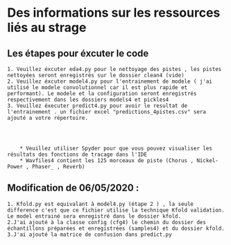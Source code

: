 # Des informations sur les ressources liés au strage
## Les étapes pour éxcuter le code
    1. Veuillez éxcuter eda4.py pour le nettoyage des pistes , les pistes nettoyées seront enregistrés sur le dossier clean4 (vide)
    2. Veuillez éxcuter model4.py pour l'entrainement de modele ( j'ai utilisé le modele convolutionnel car il est plus rapide et performant). Le modele et la configuration seront enregistrés respectivement dans les dossiers models4 et pickles4
    3. Veuillez éxecuter predict4.py pour avoir le resultat de l'entrainement . un fichier excel "predictions_4pistes.csv" sera ajouté a votre répertoire.
    



        * Veuillez utiliser Spyder pour que vous pouvez visualiser les résultats des fonctions de tracage dans l'IDE
        * Wavfiles4 contient les 125 morceaux de piste (Chorus , Nickel-Power , Phaser_ , Reverb)


## Modification de 06/05/2020 :
    1. Kfold.py est equivalant à model4.py (étape 2 ) , la seule difference c'est que ce fichier utilise la technique Kfold validation. Le model entrainé sera enregistré dans le dossier kfold.
    2.J'ai ajouté à la classe config (cfg4) le chemin du dossier des échantillons préparées et enregistrées (samples4) et du dossier kfold.
    3.J'ai ajouté la matrice de confusion dans predict.py
    



